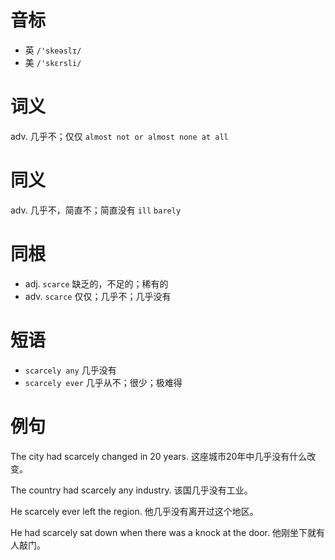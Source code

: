 # 音标

- 英 `/'skeəslɪ/`
- 美 `/'skɛrsli/`

# 词义

adv. 几乎不；仅仅
`almost not or almost none at all`

# 同义

adv. 几乎不，简直不；简直没有
`ill` `barely`

# 同根

- adj. `scarce` 缺乏的，不足的；稀有的
- adv. `scarce` 仅仅；几乎不；几乎没有

# 短语

- `scarcely any` 几乎没有
- `scarcely ever` 几乎从不；很少；极难得

# 例句

The city had scarcely changed in 20 years.
这座城市20年中几乎没有什么改变。

The country had scarcely any industry.
该国几乎没有工业。

He scarcely ever left the region.
他几乎没有离开过这个地区。

He had scarcely sat down when there was a knock at the door.
他刚坐下就有人敲门。


